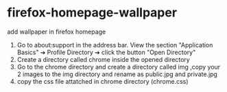 # firefox-homepage-wallpaper
add wallpaper in firefox homepage

1) Go to about:support in the address bar. View the section "Application Basics" ➔ Profile Directory ➔ click the button "Open Directory"
2) Create a directory called chrome inside the opened directory
3) Go to the chrome directory and create a directory called img ,copy your 2 images to the img directory and rename as public.jpg and private.jpg
4) copy the css file attatched in chrome directory (chrome.css)
